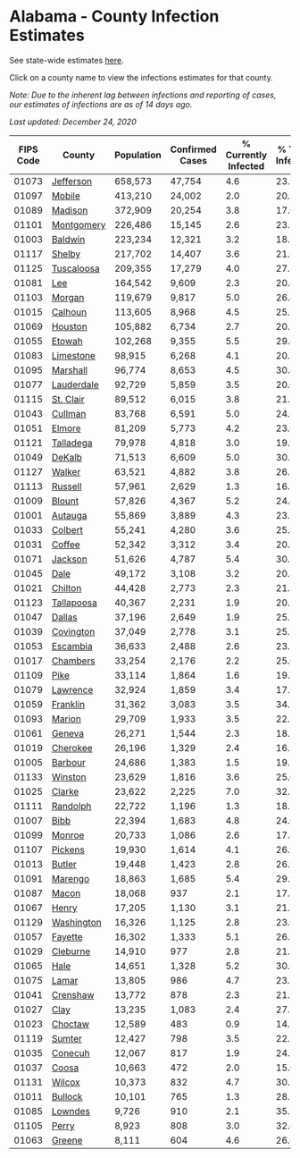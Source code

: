 # Alabama - County Infection Estimates

See state-wide estimates [here](/infections/us-al).

Click on a county name to view the infections estimates for that county.

*Note: Due to the inherent lag between infections and reporting of cases, our estimates of infections are as of 14 days ago.*

*Last updated: December 24, 2020*

|   FIPS Code |                   County |   Population |   Confirmed Cases |   % Currently Infected |   % Total Infected |
|-------------|--------------------------|--------------|-------------------|------------------------|--------------------|
|       01073 |   [Jefferson](jefferson) |      658,573 |            47,754 |                    4.6 |               23.9 |
|       01097 |         [Mobile](mobile) |      413,210 |            24,002 |                    2.0 |               20.5 |
|       01089 |       [Madison](madison) |      372,909 |            20,254 |                    3.8 |               17.6 |
|       01101 | [Montgomery](montgomery) |      226,486 |            15,145 |                    2.6 |               23.5 |
|       01003 |       [Baldwin](baldwin) |      223,234 |            12,321 |                    3.2 |               18.2 |
|       01117 |         [Shelby](shelby) |      217,702 |            14,407 |                    3.6 |               21.9 |
|       01125 | [Tuscaloosa](tuscaloosa) |      209,355 |            17,279 |                    4.0 |               27.1 |
|       01081 |               [Lee](lee) |      164,542 |             9,609 |                    2.3 |               20.4 |
|       01103 |         [Morgan](morgan) |      119,679 |             9,817 |                    5.0 |               26.4 |
|       01015 |       [Calhoun](calhoun) |      113,605 |             8,968 |                    4.5 |               25.5 |
|       01069 |       [Houston](houston) |      105,882 |             6,734 |                    2.7 |               20.8 |
|       01055 |         [Etowah](etowah) |      102,268 |             9,355 |                    5.5 |               29.4 |
|       01083 |   [Limestone](limestone) |       98,915 |             6,268 |                    4.1 |               20.2 |
|       01095 |     [Marshall](marshall) |       96,774 |             8,653 |                    4.5 |               30.4 |
|       01077 | [Lauderdale](lauderdale) |       92,729 |             5,859 |                    3.5 |               20.0 |
|       01115 |   [St. Clair](st.-clair) |       89,512 |             6,015 |                    3.8 |               21.9 |
|       01043 |       [Cullman](cullman) |       83,768 |             6,591 |                    5.0 |               24.9 |
|       01051 |         [Elmore](elmore) |       81,209 |             5,773 |                    4.2 |               23.6 |
|       01121 |   [Talladega](talladega) |       79,978 |             4,818 |                    3.0 |               19.9 |
|       01049 |         [DeKalb](dekalb) |       71,513 |             6,609 |                    5.0 |               30.3 |
|       01127 |         [Walker](walker) |       63,521 |             4,882 |                    3.8 |               26.1 |
|       01113 |       [Russell](russell) |       57,961 |             2,629 |                    1.3 |               16.3 |
|       01009 |         [Blount](blount) |       57,826 |             4,367 |                    5.2 |               24.4 |
|       01001 |       [Autauga](autauga) |       55,869 |             3,889 |                    4.3 |               23.1 |
|       01033 |       [Colbert](colbert) |       55,241 |             4,280 |                    3.6 |               25.4 |
|       01031 |         [Coffee](coffee) |       52,342 |             3,312 |                    3.4 |               20.8 |
|       01071 |       [Jackson](jackson) |       51,626 |             4,787 |                    5.4 |               30.1 |
|       01045 |             [Dale](dale) |       49,172 |             3,108 |                    3.2 |               20.8 |
|       01021 |       [Chilton](chilton) |       44,428 |             2,773 |                    2.3 |               21.2 |
|       01123 | [Tallapoosa](tallapoosa) |       40,367 |             2,231 |                    1.9 |               20.2 |
|       01047 |         [Dallas](dallas) |       37,196 |             2,649 |                    1.9 |               25.7 |
|       01039 |   [Covington](covington) |       37,049 |             2,778 |                    3.1 |               25.2 |
|       01053 |     [Escambia](escambia) |       36,633 |             2,488 |                    2.6 |               23.5 |
|       01017 |     [Chambers](chambers) |       33,254 |             2,176 |                    2.2 |               25.0 |
|       01109 |             [Pike](pike) |       33,114 |             1,864 |                    1.6 |               19.8 |
|       01079 |     [Lawrence](lawrence) |       32,924 |             1,859 |                    3.4 |               17.9 |
|       01059 |     [Franklin](franklin) |       31,362 |             3,083 |                    3.5 |               34.5 |
|       01093 |         [Marion](marion) |       29,709 |             1,933 |                    3.5 |               22.2 |
|       01061 |         [Geneva](geneva) |       26,271 |             1,544 |                    2.3 |               18.7 |
|       01019 |     [Cherokee](cherokee) |       26,196 |             1,329 |                    2.4 |               16.5 |
|       01005 |       [Barbour](barbour) |       24,686 |             1,383 |                    1.5 |               19.7 |
|       01133 |       [Winston](winston) |       23,629 |             1,816 |                    3.6 |               25.0 |
|       01025 |         [Clarke](clarke) |       23,622 |             2,225 |                    7.0 |               32.1 |
|       01111 |     [Randolph](randolph) |       22,722 |             1,196 |                    1.3 |               18.5 |
|       01007 |             [Bibb](bibb) |       22,394 |             1,683 |                    4.8 |               24.6 |
|       01099 |         [Monroe](monroe) |       20,733 |             1,086 |                    2.6 |               17.8 |
|       01107 |       [Pickens](pickens) |       19,930 |             1,614 |                    4.1 |               26.9 |
|       01013 |         [Butler](butler) |       19,448 |             1,423 |                    2.8 |               26.9 |
|       01091 |       [Marengo](marengo) |       18,863 |             1,685 |                    5.4 |               29.9 |
|       01087 |           [Macon](macon) |       18,068 |               937 |                    2.1 |               17.8 |
|       01067 |           [Henry](henry) |       17,205 |             1,130 |                    3.1 |               21.7 |
|       01129 | [Washington](washington) |       16,326 |             1,125 |                    2.8 |               23.6 |
|       01057 |       [Fayette](fayette) |       16,302 |             1,333 |                    5.1 |               26.3 |
|       01029 |     [Cleburne](cleburne) |       14,910 |               977 |                    2.8 |               21.1 |
|       01065 |             [Hale](hale) |       14,651 |             1,328 |                    5.2 |               30.9 |
|       01075 |           [Lamar](lamar) |       13,805 |               986 |                    4.7 |               23.2 |
|       01041 |     [Crenshaw](crenshaw) |       13,772 |               878 |                    2.3 |               21.7 |
|       01027 |             [Clay](clay) |       13,235 |             1,083 |                    2.4 |               27.2 |
|       01023 |       [Choctaw](choctaw) |       12,589 |               483 |                    0.9 |               14.5 |
|       01119 |         [Sumter](sumter) |       12,427 |               798 |                    3.5 |               22.7 |
|       01035 |       [Conecuh](conecuh) |       12,067 |               817 |                    1.9 |               24.2 |
|       01037 |           [Coosa](coosa) |       10,663 |               472 |                    2.0 |               15.0 |
|       01131 |         [Wilcox](wilcox) |       10,373 |               832 |                    4.7 |               30.1 |
|       01011 |       [Bullock](bullock) |       10,101 |               765 |                    1.3 |               28.5 |
|       01085 |       [Lowndes](lowndes) |        9,726 |               910 |                    2.1 |               35.7 |
|       01105 |           [Perry](perry) |        8,923 |               808 |                    3.0 |               32.6 |
|       01063 |         [Greene](greene) |        8,111 |               604 |                    4.6 |               26.6 |